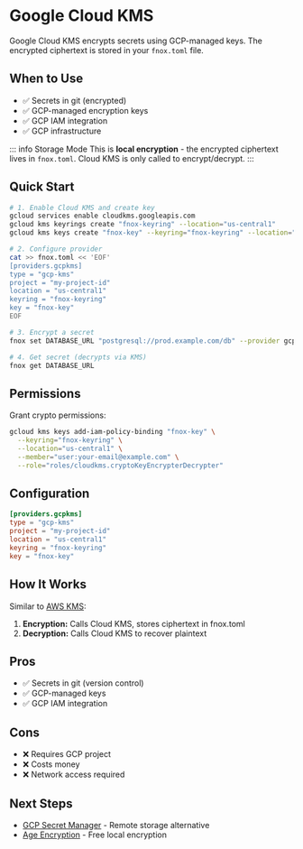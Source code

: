 # Google Cloud KMS

Google Cloud KMS encrypts secrets using GCP-managed keys. The encrypted ciphertext is stored in your `fnox.toml` file.

## When to Use

- ✅ Secrets in git (encrypted)
- ✅ GCP-managed encryption keys
- ✅ GCP IAM integration
- ✅ GCP infrastructure

::: info Storage Mode
This is **local encryption** - the encrypted ciphertext lives in `fnox.toml`. Cloud KMS is only called to encrypt/decrypt.
:::

## Quick Start

```bash
# 1. Enable Cloud KMS and create key
gcloud services enable cloudkms.googleapis.com
gcloud kms keyrings create "fnox-keyring" --location="us-central1"
gcloud kms keys create "fnox-key" --keyring="fnox-keyring" --location="us-central1" --purpose="encryption"

# 2. Configure provider
cat >> fnox.toml << 'EOF'
[providers.gcpkms]
type = "gcp-kms"
project = "my-project-id"
location = "us-central1"
keyring = "fnox-keyring"
key = "fnox-key"
EOF

# 3. Encrypt a secret
fnox set DATABASE_URL "postgresql://prod.example.com/db" --provider gcpkms

# 4. Get secret (decrypts via KMS)
fnox get DATABASE_URL
```

## Permissions

Grant crypto permissions:

```bash
gcloud kms keys add-iam-policy-binding "fnox-key" \
  --keyring="fnox-keyring" \
  --location="us-central1" \
  --member="user:your-email@example.com" \
  --role="roles/cloudkms.cryptoKeyEncrypterDecrypter"
```

## Configuration

```toml
[providers.gcpkms]
type = "gcp-kms"
project = "my-project-id"
location = "us-central1"
keyring = "fnox-keyring"
key = "fnox-key"
```

## How It Works

Similar to [AWS KMS](/providers/aws-kms):

1. **Encryption:** Calls Cloud KMS, stores ciphertext in fnox.toml
2. **Decryption:** Calls Cloud KMS to recover plaintext

## Pros

- ✅ Secrets in git (version control)
- ✅ GCP-managed keys
- ✅ GCP IAM integration

## Cons

- ❌ Requires GCP project
- ❌ Costs money
- ❌ Network access required

## Next Steps

- [GCP Secret Manager](/providers/gcp-sm) - Remote storage alternative
- [Age Encryption](/providers/age) - Free local encryption
